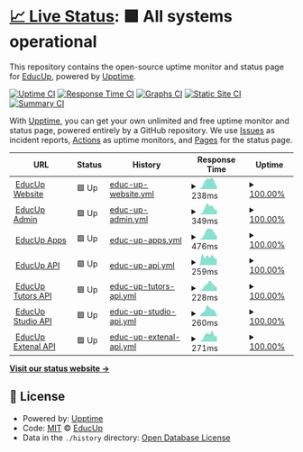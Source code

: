 # [📈 Live Status](https://status.educup.io): <!--live status--> **🟩 All systems operational**

This repository contains the open-source uptime monitor and status page for [EducUp](https://educup.io), powered by [Upptime](https://github.com/upptime/upptime).

[![Uptime CI](https://github.com/educup/status-page/workflows/Uptime%20CI/badge.svg)](https://github.com/educup/status-page/actions?query=workflow%3A%22Uptime+CI%22)
[![Response Time CI](https://github.com/educup/status-page/workflows/Response%20Time%20CI/badge.svg)](https://github.com/educup/status-page/actions?query=workflow%3A%22Response+Time+CI%22)
[![Graphs CI](https://github.com/educup/status-page/workflows/Graphs%20CI/badge.svg)](https://github.com/educup/status-page/actions?query=workflow%3A%22Graphs+CI%22)
[![Static Site CI](https://github.com/educup/status-page/workflows/Static%20Site%20CI/badge.svg)](https://github.com/educup/status-page/actions?query=workflow%3A%22Static+Site+CI%22)
[![Summary CI](https://github.com/educup/status-page/workflows/Summary%20CI/badge.svg)](https://github.com/educup/status-page/actions?query=workflow%3A%22Summary+CI%22)

With [Upptime](https://upptime.js.org), you can get your own unlimited and free uptime monitor and status page, powered entirely by a GitHub repository. We use [Issues](https://github.com/educup/status-page/issues) as incident reports, [Actions](https://github.com/educup/status-page/actions) as uptime monitors, and [Pages](https://status.educup.io) for the status page.

<!--start: status pages-->
<!-- This summary is generated by Upptime (https://github.com/upptime/upptime) -->
<!-- Do not edit this manually, your changes will be overwritten -->
<!-- prettier-ignore -->
| URL | Status | History | Response Time | Uptime |
| --- | ------ | ------- | ------------- | ------ |
| <img alt="" src="https://icons.duckduckgo.com/ip3/www.educup.com.ico" height="13"> [EducUp Website](https://www.educup.com) | 🟩 Up | [educ-up-website.yml](https://github.com/educup/status-page/commits/HEAD/history/educ-up-website.yml) | <details><summary><img alt="Response time graph" src="./graphs/educ-up-website/response-time-week.png" height="20"> 238ms</summary><br><a href="https://status.educup.io/history/educ-up-website"><img alt="Response time 250" src="https://img.shields.io/endpoint?url=https%3A%2F%2Fraw.githubusercontent.com%2Feducup%2Fstatus-page%2FHEAD%2Fapi%2Feduc-up-website%2Fresponse-time.json"></a><br><a href="https://status.educup.io/history/educ-up-website"><img alt="24-hour response time 234" src="https://img.shields.io/endpoint?url=https%3A%2F%2Fraw.githubusercontent.com%2Feducup%2Fstatus-page%2FHEAD%2Fapi%2Feduc-up-website%2Fresponse-time-day.json"></a><br><a href="https://status.educup.io/history/educ-up-website"><img alt="7-day response time 238" src="https://img.shields.io/endpoint?url=https%3A%2F%2Fraw.githubusercontent.com%2Feducup%2Fstatus-page%2FHEAD%2Fapi%2Feduc-up-website%2Fresponse-time-week.json"></a><br><a href="https://status.educup.io/history/educ-up-website"><img alt="30-day response time 238" src="https://img.shields.io/endpoint?url=https%3A%2F%2Fraw.githubusercontent.com%2Feducup%2Fstatus-page%2FHEAD%2Fapi%2Feduc-up-website%2Fresponse-time-month.json"></a><br><a href="https://status.educup.io/history/educ-up-website"><img alt="1-year response time 250" src="https://img.shields.io/endpoint?url=https%3A%2F%2Fraw.githubusercontent.com%2Feducup%2Fstatus-page%2FHEAD%2Fapi%2Feduc-up-website%2Fresponse-time-year.json"></a></details> | <details><summary><a href="https://status.educup.io/history/educ-up-website">100.00%</a></summary><a href="https://status.educup.io/history/educ-up-website"><img alt="All-time uptime 100.00%" src="https://img.shields.io/endpoint?url=https%3A%2F%2Fraw.githubusercontent.com%2Feducup%2Fstatus-page%2FHEAD%2Fapi%2Feduc-up-website%2Fuptime.json"></a><br><a href="https://status.educup.io/history/educ-up-website"><img alt="24-hour uptime 100.00%" src="https://img.shields.io/endpoint?url=https%3A%2F%2Fraw.githubusercontent.com%2Feducup%2Fstatus-page%2FHEAD%2Fapi%2Feduc-up-website%2Fuptime-day.json"></a><br><a href="https://status.educup.io/history/educ-up-website"><img alt="7-day uptime 100.00%" src="https://img.shields.io/endpoint?url=https%3A%2F%2Fraw.githubusercontent.com%2Feducup%2Fstatus-page%2FHEAD%2Fapi%2Feduc-up-website%2Fuptime-week.json"></a><br><a href="https://status.educup.io/history/educ-up-website"><img alt="30-day uptime 100.00%" src="https://img.shields.io/endpoint?url=https%3A%2F%2Fraw.githubusercontent.com%2Feducup%2Fstatus-page%2FHEAD%2Fapi%2Feduc-up-website%2Fuptime-month.json"></a><br><a href="https://status.educup.io/history/educ-up-website"><img alt="1-year uptime 100.00%" src="https://img.shields.io/endpoint?url=https%3A%2F%2Fraw.githubusercontent.com%2Feducup%2Fstatus-page%2FHEAD%2Fapi%2Feduc-up-website%2Fuptime-year.json"></a></details>
| <img alt="" src="https://icons.duckduckgo.com/ip3/admin.educup.io.ico" height="13"> [EducUp Admin](https://admin.educup.io) | 🟩 Up | [educ-up-admin.yml](https://github.com/educup/status-page/commits/HEAD/history/educ-up-admin.yml) | <details><summary><img alt="Response time graph" src="./graphs/educ-up-admin/response-time-week.png" height="20"> 349ms</summary><br><a href="https://status.educup.io/history/educ-up-admin"><img alt="Response time 307" src="https://img.shields.io/endpoint?url=https%3A%2F%2Fraw.githubusercontent.com%2Feducup%2Fstatus-page%2FHEAD%2Fapi%2Feduc-up-admin%2Fresponse-time.json"></a><br><a href="https://status.educup.io/history/educ-up-admin"><img alt="24-hour response time 333" src="https://img.shields.io/endpoint?url=https%3A%2F%2Fraw.githubusercontent.com%2Feducup%2Fstatus-page%2FHEAD%2Fapi%2Feduc-up-admin%2Fresponse-time-day.json"></a><br><a href="https://status.educup.io/history/educ-up-admin"><img alt="7-day response time 349" src="https://img.shields.io/endpoint?url=https%3A%2F%2Fraw.githubusercontent.com%2Feducup%2Fstatus-page%2FHEAD%2Fapi%2Feduc-up-admin%2Fresponse-time-week.json"></a><br><a href="https://status.educup.io/history/educ-up-admin"><img alt="30-day response time 345" src="https://img.shields.io/endpoint?url=https%3A%2F%2Fraw.githubusercontent.com%2Feducup%2Fstatus-page%2FHEAD%2Fapi%2Feduc-up-admin%2Fresponse-time-month.json"></a><br><a href="https://status.educup.io/history/educ-up-admin"><img alt="1-year response time 307" src="https://img.shields.io/endpoint?url=https%3A%2F%2Fraw.githubusercontent.com%2Feducup%2Fstatus-page%2FHEAD%2Fapi%2Feduc-up-admin%2Fresponse-time-year.json"></a></details> | <details><summary><a href="https://status.educup.io/history/educ-up-admin">100.00%</a></summary><a href="https://status.educup.io/history/educ-up-admin"><img alt="All-time uptime 99.99%" src="https://img.shields.io/endpoint?url=https%3A%2F%2Fraw.githubusercontent.com%2Feducup%2Fstatus-page%2FHEAD%2Fapi%2Feduc-up-admin%2Fuptime.json"></a><br><a href="https://status.educup.io/history/educ-up-admin"><img alt="24-hour uptime 100.00%" src="https://img.shields.io/endpoint?url=https%3A%2F%2Fraw.githubusercontent.com%2Feducup%2Fstatus-page%2FHEAD%2Fapi%2Feduc-up-admin%2Fuptime-day.json"></a><br><a href="https://status.educup.io/history/educ-up-admin"><img alt="7-day uptime 100.00%" src="https://img.shields.io/endpoint?url=https%3A%2F%2Fraw.githubusercontent.com%2Feducup%2Fstatus-page%2FHEAD%2Fapi%2Feduc-up-admin%2Fuptime-week.json"></a><br><a href="https://status.educup.io/history/educ-up-admin"><img alt="30-day uptime 100.00%" src="https://img.shields.io/endpoint?url=https%3A%2F%2Fraw.githubusercontent.com%2Feducup%2Fstatus-page%2FHEAD%2Fapi%2Feduc-up-admin%2Fuptime-month.json"></a><br><a href="https://status.educup.io/history/educ-up-admin"><img alt="1-year uptime 99.99%" src="https://img.shields.io/endpoint?url=https%3A%2F%2Fraw.githubusercontent.com%2Feducup%2Fstatus-page%2FHEAD%2Fapi%2Feduc-up-admin%2Fuptime-year.json"></a></details>
| <img alt="" src="https://icons.duckduckgo.com/ip3/apps.educup.io.ico" height="13"> [EducUp Apps](https://apps.educup.io) | 🟩 Up | [educ-up-apps.yml](https://github.com/educup/status-page/commits/HEAD/history/educ-up-apps.yml) | <details><summary><img alt="Response time graph" src="./graphs/educ-up-apps/response-time-week.png" height="20"> 476ms</summary><br><a href="https://status.educup.io/history/educ-up-apps"><img alt="Response time 460" src="https://img.shields.io/endpoint?url=https%3A%2F%2Fraw.githubusercontent.com%2Feducup%2Fstatus-page%2FHEAD%2Fapi%2Feduc-up-apps%2Fresponse-time.json"></a><br><a href="https://status.educup.io/history/educ-up-apps"><img alt="24-hour response time 421" src="https://img.shields.io/endpoint?url=https%3A%2F%2Fraw.githubusercontent.com%2Feducup%2Fstatus-page%2FHEAD%2Fapi%2Feduc-up-apps%2Fresponse-time-day.json"></a><br><a href="https://status.educup.io/history/educ-up-apps"><img alt="7-day response time 476" src="https://img.shields.io/endpoint?url=https%3A%2F%2Fraw.githubusercontent.com%2Feducup%2Fstatus-page%2FHEAD%2Fapi%2Feduc-up-apps%2Fresponse-time-week.json"></a><br><a href="https://status.educup.io/history/educ-up-apps"><img alt="30-day response time 438" src="https://img.shields.io/endpoint?url=https%3A%2F%2Fraw.githubusercontent.com%2Feducup%2Fstatus-page%2FHEAD%2Fapi%2Feduc-up-apps%2Fresponse-time-month.json"></a><br><a href="https://status.educup.io/history/educ-up-apps"><img alt="1-year response time 460" src="https://img.shields.io/endpoint?url=https%3A%2F%2Fraw.githubusercontent.com%2Feducup%2Fstatus-page%2FHEAD%2Fapi%2Feduc-up-apps%2Fresponse-time-year.json"></a></details> | <details><summary><a href="https://status.educup.io/history/educ-up-apps">100.00%</a></summary><a href="https://status.educup.io/history/educ-up-apps"><img alt="All-time uptime 100.00%" src="https://img.shields.io/endpoint?url=https%3A%2F%2Fraw.githubusercontent.com%2Feducup%2Fstatus-page%2FHEAD%2Fapi%2Feduc-up-apps%2Fuptime.json"></a><br><a href="https://status.educup.io/history/educ-up-apps"><img alt="24-hour uptime 100.00%" src="https://img.shields.io/endpoint?url=https%3A%2F%2Fraw.githubusercontent.com%2Feducup%2Fstatus-page%2FHEAD%2Fapi%2Feduc-up-apps%2Fuptime-day.json"></a><br><a href="https://status.educup.io/history/educ-up-apps"><img alt="7-day uptime 100.00%" src="https://img.shields.io/endpoint?url=https%3A%2F%2Fraw.githubusercontent.com%2Feducup%2Fstatus-page%2FHEAD%2Fapi%2Feduc-up-apps%2Fuptime-week.json"></a><br><a href="https://status.educup.io/history/educ-up-apps"><img alt="30-day uptime 100.00%" src="https://img.shields.io/endpoint?url=https%3A%2F%2Fraw.githubusercontent.com%2Feducup%2Fstatus-page%2FHEAD%2Fapi%2Feduc-up-apps%2Fuptime-month.json"></a><br><a href="https://status.educup.io/history/educ-up-apps"><img alt="1-year uptime 100.00%" src="https://img.shields.io/endpoint?url=https%3A%2F%2Fraw.githubusercontent.com%2Feducup%2Fstatus-page%2FHEAD%2Fapi%2Feduc-up-apps%2Fuptime-year.json"></a></details>
| <img alt="" src="https://icons.duckduckgo.com/ip3/api.educup.io.ico" height="13"> [EducUp API](https://api.educup.io/health) | 🟩 Up | [educ-up-api.yml](https://github.com/educup/status-page/commits/HEAD/history/educ-up-api.yml) | <details><summary><img alt="Response time graph" src="./graphs/educ-up-api/response-time-week.png" height="20"> 259ms</summary><br><a href="https://status.educup.io/history/educ-up-api"><img alt="Response time 215" src="https://img.shields.io/endpoint?url=https%3A%2F%2Fraw.githubusercontent.com%2Feducup%2Fstatus-page%2FHEAD%2Fapi%2Feduc-up-api%2Fresponse-time.json"></a><br><a href="https://status.educup.io/history/educ-up-api"><img alt="24-hour response time 220" src="https://img.shields.io/endpoint?url=https%3A%2F%2Fraw.githubusercontent.com%2Feducup%2Fstatus-page%2FHEAD%2Fapi%2Feduc-up-api%2Fresponse-time-day.json"></a><br><a href="https://status.educup.io/history/educ-up-api"><img alt="7-day response time 259" src="https://img.shields.io/endpoint?url=https%3A%2F%2Fraw.githubusercontent.com%2Feducup%2Fstatus-page%2FHEAD%2Fapi%2Feduc-up-api%2Fresponse-time-week.json"></a><br><a href="https://status.educup.io/history/educ-up-api"><img alt="30-day response time 251" src="https://img.shields.io/endpoint?url=https%3A%2F%2Fraw.githubusercontent.com%2Feducup%2Fstatus-page%2FHEAD%2Fapi%2Feduc-up-api%2Fresponse-time-month.json"></a><br><a href="https://status.educup.io/history/educ-up-api"><img alt="1-year response time 215" src="https://img.shields.io/endpoint?url=https%3A%2F%2Fraw.githubusercontent.com%2Feducup%2Fstatus-page%2FHEAD%2Fapi%2Feduc-up-api%2Fresponse-time-year.json"></a></details> | <details><summary><a href="https://status.educup.io/history/educ-up-api">100.00%</a></summary><a href="https://status.educup.io/history/educ-up-api"><img alt="All-time uptime 100.00%" src="https://img.shields.io/endpoint?url=https%3A%2F%2Fraw.githubusercontent.com%2Feducup%2Fstatus-page%2FHEAD%2Fapi%2Feduc-up-api%2Fuptime.json"></a><br><a href="https://status.educup.io/history/educ-up-api"><img alt="24-hour uptime 100.00%" src="https://img.shields.io/endpoint?url=https%3A%2F%2Fraw.githubusercontent.com%2Feducup%2Fstatus-page%2FHEAD%2Fapi%2Feduc-up-api%2Fuptime-day.json"></a><br><a href="https://status.educup.io/history/educ-up-api"><img alt="7-day uptime 100.00%" src="https://img.shields.io/endpoint?url=https%3A%2F%2Fraw.githubusercontent.com%2Feducup%2Fstatus-page%2FHEAD%2Fapi%2Feduc-up-api%2Fuptime-week.json"></a><br><a href="https://status.educup.io/history/educ-up-api"><img alt="30-day uptime 100.00%" src="https://img.shields.io/endpoint?url=https%3A%2F%2Fraw.githubusercontent.com%2Feducup%2Fstatus-page%2FHEAD%2Fapi%2Feduc-up-api%2Fuptime-month.json"></a><br><a href="https://status.educup.io/history/educ-up-api"><img alt="1-year uptime 100.00%" src="https://img.shields.io/endpoint?url=https%3A%2F%2Fraw.githubusercontent.com%2Feducup%2Fstatus-page%2FHEAD%2Fapi%2Feduc-up-api%2Fuptime-year.json"></a></details>
| <img alt="" src="https://icons.duckduckgo.com/ip3/tutorsapi.educup.io.ico" height="13"> [EducUp Tutors API](https://tutorsapi.educup.io/health) | 🟩 Up | [educ-up-tutors-api.yml](https://github.com/educup/status-page/commits/HEAD/history/educ-up-tutors-api.yml) | <details><summary><img alt="Response time graph" src="./graphs/educ-up-tutors-api/response-time-week.png" height="20"> 228ms</summary><br><a href="https://status.educup.io/history/educ-up-tutors-api"><img alt="Response time 236" src="https://img.shields.io/endpoint?url=https%3A%2F%2Fraw.githubusercontent.com%2Feducup%2Fstatus-page%2FHEAD%2Fapi%2Feduc-up-tutors-api%2Fresponse-time.json"></a><br><a href="https://status.educup.io/history/educ-up-tutors-api"><img alt="24-hour response time 272" src="https://img.shields.io/endpoint?url=https%3A%2F%2Fraw.githubusercontent.com%2Feducup%2Fstatus-page%2FHEAD%2Fapi%2Feduc-up-tutors-api%2Fresponse-time-day.json"></a><br><a href="https://status.educup.io/history/educ-up-tutors-api"><img alt="7-day response time 228" src="https://img.shields.io/endpoint?url=https%3A%2F%2Fraw.githubusercontent.com%2Feducup%2Fstatus-page%2FHEAD%2Fapi%2Feduc-up-tutors-api%2Fresponse-time-week.json"></a><br><a href="https://status.educup.io/history/educ-up-tutors-api"><img alt="30-day response time 246" src="https://img.shields.io/endpoint?url=https%3A%2F%2Fraw.githubusercontent.com%2Feducup%2Fstatus-page%2FHEAD%2Fapi%2Feduc-up-tutors-api%2Fresponse-time-month.json"></a><br><a href="https://status.educup.io/history/educ-up-tutors-api"><img alt="1-year response time 236" src="https://img.shields.io/endpoint?url=https%3A%2F%2Fraw.githubusercontent.com%2Feducup%2Fstatus-page%2FHEAD%2Fapi%2Feduc-up-tutors-api%2Fresponse-time-year.json"></a></details> | <details><summary><a href="https://status.educup.io/history/educ-up-tutors-api">100.00%</a></summary><a href="https://status.educup.io/history/educ-up-tutors-api"><img alt="All-time uptime 100.00%" src="https://img.shields.io/endpoint?url=https%3A%2F%2Fraw.githubusercontent.com%2Feducup%2Fstatus-page%2FHEAD%2Fapi%2Feduc-up-tutors-api%2Fuptime.json"></a><br><a href="https://status.educup.io/history/educ-up-tutors-api"><img alt="24-hour uptime 100.00%" src="https://img.shields.io/endpoint?url=https%3A%2F%2Fraw.githubusercontent.com%2Feducup%2Fstatus-page%2FHEAD%2Fapi%2Feduc-up-tutors-api%2Fuptime-day.json"></a><br><a href="https://status.educup.io/history/educ-up-tutors-api"><img alt="7-day uptime 100.00%" src="https://img.shields.io/endpoint?url=https%3A%2F%2Fraw.githubusercontent.com%2Feducup%2Fstatus-page%2FHEAD%2Fapi%2Feduc-up-tutors-api%2Fuptime-week.json"></a><br><a href="https://status.educup.io/history/educ-up-tutors-api"><img alt="30-day uptime 100.00%" src="https://img.shields.io/endpoint?url=https%3A%2F%2Fraw.githubusercontent.com%2Feducup%2Fstatus-page%2FHEAD%2Fapi%2Feduc-up-tutors-api%2Fuptime-month.json"></a><br><a href="https://status.educup.io/history/educ-up-tutors-api"><img alt="1-year uptime 100.00%" src="https://img.shields.io/endpoint?url=https%3A%2F%2Fraw.githubusercontent.com%2Feducup%2Fstatus-page%2FHEAD%2Fapi%2Feduc-up-tutors-api%2Fuptime-year.json"></a></details>
| <img alt="" src="https://icons.duckduckgo.com/ip3/studioapi.educup.io.ico" height="13"> [EducUp Studio API](https://studioapi.educup.io/health) | 🟩 Up | [educ-up-studio-api.yml](https://github.com/educup/status-page/commits/HEAD/history/educ-up-studio-api.yml) | <details><summary><img alt="Response time graph" src="./graphs/educ-up-studio-api/response-time-week.png" height="20"> 260ms</summary><br><a href="https://status.educup.io/history/educ-up-studio-api"><img alt="Response time 255" src="https://img.shields.io/endpoint?url=https%3A%2F%2Fraw.githubusercontent.com%2Feducup%2Fstatus-page%2FHEAD%2Fapi%2Feduc-up-studio-api%2Fresponse-time.json"></a><br><a href="https://status.educup.io/history/educ-up-studio-api"><img alt="24-hour response time 276" src="https://img.shields.io/endpoint?url=https%3A%2F%2Fraw.githubusercontent.com%2Feducup%2Fstatus-page%2FHEAD%2Fapi%2Feduc-up-studio-api%2Fresponse-time-day.json"></a><br><a href="https://status.educup.io/history/educ-up-studio-api"><img alt="7-day response time 260" src="https://img.shields.io/endpoint?url=https%3A%2F%2Fraw.githubusercontent.com%2Feducup%2Fstatus-page%2FHEAD%2Fapi%2Feduc-up-studio-api%2Fresponse-time-week.json"></a><br><a href="https://status.educup.io/history/educ-up-studio-api"><img alt="30-day response time 254" src="https://img.shields.io/endpoint?url=https%3A%2F%2Fraw.githubusercontent.com%2Feducup%2Fstatus-page%2FHEAD%2Fapi%2Feduc-up-studio-api%2Fresponse-time-month.json"></a><br><a href="https://status.educup.io/history/educ-up-studio-api"><img alt="1-year response time 255" src="https://img.shields.io/endpoint?url=https%3A%2F%2Fraw.githubusercontent.com%2Feducup%2Fstatus-page%2FHEAD%2Fapi%2Feduc-up-studio-api%2Fresponse-time-year.json"></a></details> | <details><summary><a href="https://status.educup.io/history/educ-up-studio-api">100.00%</a></summary><a href="https://status.educup.io/history/educ-up-studio-api"><img alt="All-time uptime 100.00%" src="https://img.shields.io/endpoint?url=https%3A%2F%2Fraw.githubusercontent.com%2Feducup%2Fstatus-page%2FHEAD%2Fapi%2Feduc-up-studio-api%2Fuptime.json"></a><br><a href="https://status.educup.io/history/educ-up-studio-api"><img alt="24-hour uptime 100.00%" src="https://img.shields.io/endpoint?url=https%3A%2F%2Fraw.githubusercontent.com%2Feducup%2Fstatus-page%2FHEAD%2Fapi%2Feduc-up-studio-api%2Fuptime-day.json"></a><br><a href="https://status.educup.io/history/educ-up-studio-api"><img alt="7-day uptime 100.00%" src="https://img.shields.io/endpoint?url=https%3A%2F%2Fraw.githubusercontent.com%2Feducup%2Fstatus-page%2FHEAD%2Fapi%2Feduc-up-studio-api%2Fuptime-week.json"></a><br><a href="https://status.educup.io/history/educ-up-studio-api"><img alt="30-day uptime 100.00%" src="https://img.shields.io/endpoint?url=https%3A%2F%2Fraw.githubusercontent.com%2Feducup%2Fstatus-page%2FHEAD%2Fapi%2Feduc-up-studio-api%2Fuptime-month.json"></a><br><a href="https://status.educup.io/history/educ-up-studio-api"><img alt="1-year uptime 100.00%" src="https://img.shields.io/endpoint?url=https%3A%2F%2Fraw.githubusercontent.com%2Feducup%2Fstatus-page%2FHEAD%2Fapi%2Feduc-up-studio-api%2Fuptime-year.json"></a></details>
| <img alt="" src="https://icons.duckduckgo.com/ip3/externalapi.educup.io.ico" height="13"> [EducUp Extenal API](https://externalapi.educup.io/health) | 🟩 Up | [educ-up-extenal-api.yml](https://github.com/educup/status-page/commits/HEAD/history/educ-up-extenal-api.yml) | <details><summary><img alt="Response time graph" src="./graphs/educ-up-extenal-api/response-time-week.png" height="20"> 271ms</summary><br><a href="https://status.educup.io/history/educ-up-extenal-api"><img alt="Response time 237" src="https://img.shields.io/endpoint?url=https%3A%2F%2Fraw.githubusercontent.com%2Feducup%2Fstatus-page%2FHEAD%2Fapi%2Feduc-up-extenal-api%2Fresponse-time.json"></a><br><a href="https://status.educup.io/history/educ-up-extenal-api"><img alt="24-hour response time 256" src="https://img.shields.io/endpoint?url=https%3A%2F%2Fraw.githubusercontent.com%2Feducup%2Fstatus-page%2FHEAD%2Fapi%2Feduc-up-extenal-api%2Fresponse-time-day.json"></a><br><a href="https://status.educup.io/history/educ-up-extenal-api"><img alt="7-day response time 271" src="https://img.shields.io/endpoint?url=https%3A%2F%2Fraw.githubusercontent.com%2Feducup%2Fstatus-page%2FHEAD%2Fapi%2Feduc-up-extenal-api%2Fresponse-time-week.json"></a><br><a href="https://status.educup.io/history/educ-up-extenal-api"><img alt="30-day response time 251" src="https://img.shields.io/endpoint?url=https%3A%2F%2Fraw.githubusercontent.com%2Feducup%2Fstatus-page%2FHEAD%2Fapi%2Feduc-up-extenal-api%2Fresponse-time-month.json"></a><br><a href="https://status.educup.io/history/educ-up-extenal-api"><img alt="1-year response time 237" src="https://img.shields.io/endpoint?url=https%3A%2F%2Fraw.githubusercontent.com%2Feducup%2Fstatus-page%2FHEAD%2Fapi%2Feduc-up-extenal-api%2Fresponse-time-year.json"></a></details> | <details><summary><a href="https://status.educup.io/history/educ-up-extenal-api">100.00%</a></summary><a href="https://status.educup.io/history/educ-up-extenal-api"><img alt="All-time uptime 99.99%" src="https://img.shields.io/endpoint?url=https%3A%2F%2Fraw.githubusercontent.com%2Feducup%2Fstatus-page%2FHEAD%2Fapi%2Feduc-up-extenal-api%2Fuptime.json"></a><br><a href="https://status.educup.io/history/educ-up-extenal-api"><img alt="24-hour uptime 100.00%" src="https://img.shields.io/endpoint?url=https%3A%2F%2Fraw.githubusercontent.com%2Feducup%2Fstatus-page%2FHEAD%2Fapi%2Feduc-up-extenal-api%2Fuptime-day.json"></a><br><a href="https://status.educup.io/history/educ-up-extenal-api"><img alt="7-day uptime 100.00%" src="https://img.shields.io/endpoint?url=https%3A%2F%2Fraw.githubusercontent.com%2Feducup%2Fstatus-page%2FHEAD%2Fapi%2Feduc-up-extenal-api%2Fuptime-week.json"></a><br><a href="https://status.educup.io/history/educ-up-extenal-api"><img alt="30-day uptime 100.00%" src="https://img.shields.io/endpoint?url=https%3A%2F%2Fraw.githubusercontent.com%2Feducup%2Fstatus-page%2FHEAD%2Fapi%2Feduc-up-extenal-api%2Fuptime-month.json"></a><br><a href="https://status.educup.io/history/educ-up-extenal-api"><img alt="1-year uptime 99.99%" src="https://img.shields.io/endpoint?url=https%3A%2F%2Fraw.githubusercontent.com%2Feducup%2Fstatus-page%2FHEAD%2Fapi%2Feduc-up-extenal-api%2Fuptime-year.json"></a></details>

<!--end: status pages-->

[**Visit our status website →**](https://status.educup.io)

## 📄 License

- Powered by: [Upptime](https://github.com/upptime/upptime)
- Code: [MIT](./LICENSE) © [EducUp](https://educup.io)
- Data in the `./history` directory: [Open Database License](https://opendatacommons.org/licenses/odbl/1-0/)
